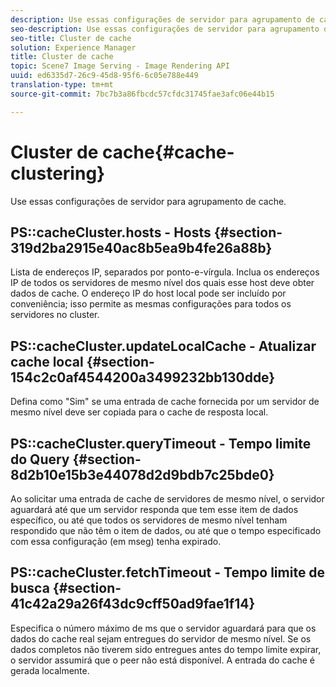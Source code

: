 ```yaml
---
description: Use essas configurações de servidor para agrupamento de cache.
seo-description: Use essas configurações de servidor para agrupamento de cache.
seo-title: Cluster de cache
solution: Experience Manager
title: Cluster de cache
topic: Scene7 Image Serving - Image Rendering API
uuid: ed6335d7-26c9-45d8-95f6-6c05e788e449
translation-type: tm+mt
source-git-commit: 7bc7b3a86fbcdc57cfdc31745fae3afc06e44b15

---
```



# Cluster de cache{#cache-clustering}

Use essas configurações de servidor para agrupamento de cache.

## PS::cacheCluster.hosts - Hosts {#section-319d2ba2915e40ac8b5ea9b4fe26a88b}

Lista de endereços IP, separados por ponto-e-vírgula. Inclua os endereços IP de todos os servidores de mesmo nível dos quais esse host deve obter dados de cache. O endereço IP do host local pode ser incluído por conveniência; isso permite as mesmas configurações para todos os servidores no cluster.

## PS::cacheCluster.updateLocalCache - Atualizar cache local {#section-154c2c0af4544200a3499232bb130dde}

Defina como &quot;Sim&quot; se uma entrada de cache fornecida por um servidor de mesmo nível deve ser copiada para o cache de resposta local.

## PS::cacheCluster.queryTimeout - Tempo limite do Query {#section-8d2b10e15b3e44078d2d9bdb7c25bde0}

Ao solicitar uma entrada de cache de servidores de mesmo nível, o servidor aguardará até que um servidor responda que tem esse item de dados específico, ou até que todos os servidores de mesmo nível tenham respondido que não têm o item de dados, ou até que o tempo especificado com essa configuração (em mseg) tenha expirado.

## PS::cacheCluster.fetchTimeout - Tempo limite de busca {#section-41c42a29a26f43dc9cff50ad9fae1f14}

Especifica o número máximo de ms que o servidor aguardará para que os dados do cache real sejam entregues do servidor de mesmo nível. Se os dados completos não tiverem sido entregues antes do tempo limite expirar, o servidor assumirá que o peer não está disponível. A entrada do cache é gerada localmente.
